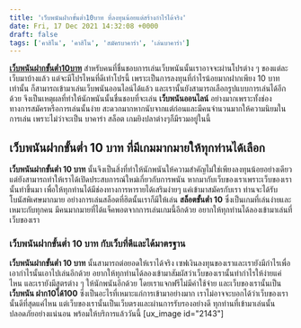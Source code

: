 ```yaml
---
title: 'เว็บพนันฝากขั้นต่ำ10บาท ที่ลงทุนน้อยแต่สร้างกำไรได้จริง'
date: Fri, 17 Dec 2021 14:32:08 +0000
draft: false
tags: ['คาสิโน', 'คาสิโน', 'สมัครบาคาร่า', 'เล่นบาคาร่า']
---
```


**[เว็บพนันฝากขั้นต่ำ10บาท](/archives/)** สำหรับคนที่ชื่นชอบการเล่นเว็บพนันนั้นเราอาจจะผ่านโปรต่าง ๆ ของแต่ละเว็บมาบ้างแล้ว แต่จะมีโปรไหนที่ดีเท่าโปรนี้ เพราะเป็นการลงทุนที่กำไรน้อยมากฝากเพียง 10 บาทเท่านั้น ก็สามารถเข้ามาเล่นเว็บพนันออนไลน์ได้แล้ว และเรานั้นยังสามารถเลือกรูปแบบการเล่นได้อีกด้วย จึงเป็นเหตุผลที่ทำให้นักพนันนั้นชื่นชอบที่จะเล่น **เว็บพนันออนไลน์** อย่างมากเพราะทั้งช่องทางการสมัครหรือการเล่นนั้นง่าย สะดวกมากหากนับจากแต่ก่อนและมีคนจำนวนมากให้ความนิยมในการเล่น เพราะไม่ว่าจะเป็น บาคาร่า สล็อต เกมยิงปลาต่างๆก็มีรวมอยู่ในนี้

**เว็บพนันฝากขั้นต่ำ 10 บาท ที่มีเกมมากมายให้ทุกท่านได้เลือก**
--------------------------------------------------------------

**เว็บพนันฝากขั้นต่ำ 10 บาท** นั้นจึงเป็นสิ่งที่ทำให้นักพนันให้ความสำคัญไม่ใช่เพียงลงทุนน้อยอย่างเดียว แต่ยังสามารถทำให้เราได้เปิดประสบการณ์ใหม่เกี่ยวกับการพนัน หากมากับเว็บของเราเพราะเว็บของเรานั้นทำขึ้นมา เพื่อให้ทุกท่านได้มีช่องทางการหารายได้เสริมง่ายๆ แค่เข้ามาสมัครกับเรา ท่านจะได้รับโบนัสพิเศษมากมาย อย่างการเล่นสล็อตที่ฮิตนั้นเราก็มีให้เล่น **สล็อตขั้นต่ำ 10** ซึ่งเป็นเกมที่เล่นง่ายและเหมาะกับทุกคน มีคนมากมายที่ได้แจ็คพอตจากการเล่นเกมนี้อีกด้วย อยากให้ทุกท่านได้ลองเข้ามาเล่นที่เว็บของเรา

### **เว็บพนันฝากขั้นต่ำ 10 บาท กับเว็บที่ดีและได้มาตรฐาน**

**เว็บพนันฝากขั้นต่ำ 10 บาท** นั้นสามารถต่อยอดให้เราได้จริง เซฟเงินลงทุนของเราและเรายังมีกำไรเพื่อเอากำไรนั้นเอาไปเล่นอีกด้วย อยากให้ทุกท่านได้ลองเข้ามาสัมผัสว่าเว็บของเรานั้นทำกำไรให้ง่ายแค่ไหน และเรายังมีสูตรต่าง ๆ ให้นักพนันอีกด้วย โดยเราแจกฟรีไม่มีค่าใช้จ่าย และเว็บของเรานั้นเป็น **เว็บพนัน ฝาก10ได้100** ซึ่งเป็นอะไรที่เหมาะแก่การเข้ามาอย่างมาก เราไม่อาจจะบอกได้ว่าเว็บของเรานั้นดีที่สุดแค่ไหน แต่เว็บของเรานั้นเป็นเว็บตรงและผ่านการรับรองอย่างดี ทุกท่านที่เข้ามาเล่นนั้นปลอดภัยอย่างแน่นอน พร้อมให้บริการแล้ววันนี้ \[ux\_image id="2143"\]